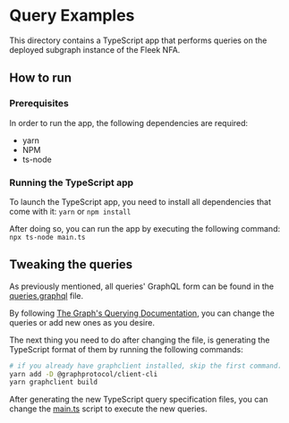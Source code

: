 # Query Examples

This directory contains a TypeScript app that performs queries on the deployed subgraph instance of the Fleek NFA.

## How to run

### Prerequisites

In order to run the app, the following dependencies are required:

- yarn
- NPM
- ts-node

### Running the TypeScript app

To launch the TypeScript app, you need to install all dependencies that come with it: `yarn` or `npm install`

After doing so, you can run the app by executing the following command: `npx ts-node main.ts`

## Tweaking the queries

As previously mentioned, all queries' GraphQL form can be found in the [queries.graphql](./queries.graphql) file.

By following [The Graph's Querying Documentation](https://thegraph.com/docs/en/querying/graphql-api/), you can change the queries or add new ones as you desire.

The next thing you need to do after changing the file, is generating the TypeScript format of them by running the following commands:

```sh
# if you already have graphclient installed, skip the first command.
yarn add -D @graphprotocol/client-cli
yarn graphclient build
```

After generating the new TypeScript query specification files, you can change the [main.ts](./main.ts) script to execute the new queries.